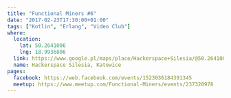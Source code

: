 ```yaml
---
title: "Functional Miners #6"
date: "2017-02-23T17:30:00+01:00"
tags: ["Kotlin", "Erlang", "Video Club"]
where:
  location:
    lat: 50.2641006
    lng: 18.9936806
  link: https://www.google.pl/maps/place/Hackerspace+Silesia/@50.2641006,18.9936806,17z/data=!3m1!4b1!4m5!3m4!1s0x4716ce1320bf55f9:0xb1ae316b317ecc2f!8m2!3d50.2641006!4d18.9958693
  name: Hackerspace Silesia, Katowice
pages:
  facebook: https://web.facebook.com/events/1523036184391345
  meetup: https://www.meetup.com/Functional-Miners/events/237320978
---
```

